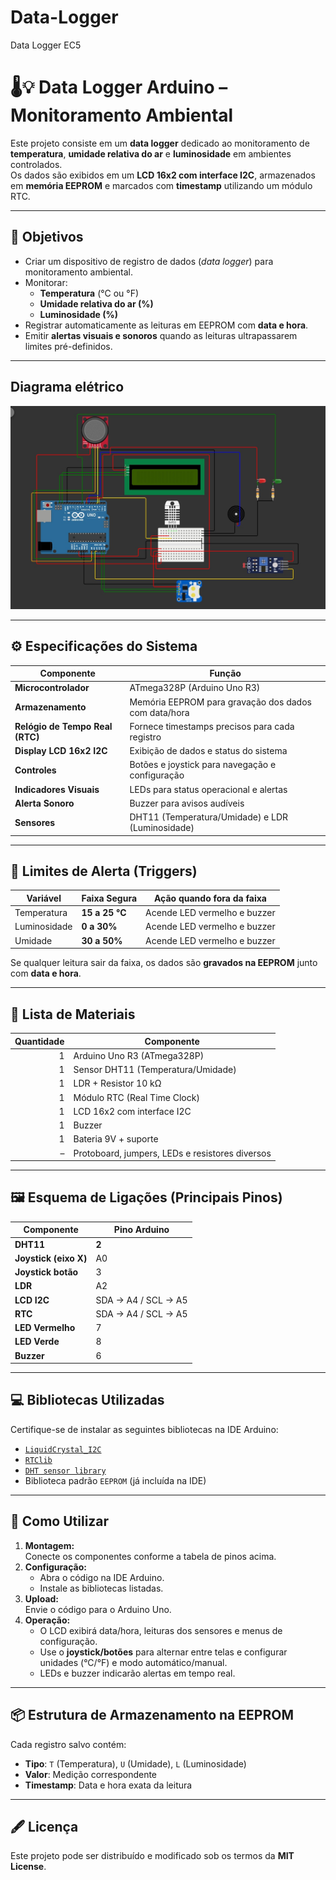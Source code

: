 # Data-Logger
Data Logger EC5
# 🌡️💡 Data Logger Arduino – Monitoramento Ambiental

Este projeto consiste em um **data logger** dedicado ao monitoramento de **temperatura**, **umidade relativa do ar** e **luminosidade** em ambientes controlados.  
Os dados são exibidos em um **LCD 16x2 com interface I2C**, armazenados em **memória EEPROM** e marcados com **timestamp** utilizando um módulo RTC.

---

## 🎯 Objetivos
- Criar um dispositivo de registro de dados (*data logger*) para monitoramento ambiental.  
- Monitorar:
  - **Temperatura** (°C ou °F)
  - **Umidade relativa do ar (%)**
  - **Luminosidade (%)**
- Registrar automaticamente as leituras em EEPROM com **data e hora**.
- Emitir **alertas visuais e sonoros** quando as leituras ultrapassarem limites pré-definidos.

---
## Diagrama elétrico

![Diagrama](Diagrama)

---

## ⚙️ Especificações do Sistema
| Componente            | Função                                                                 |
|------------------------|-------------------------------------------------------------------------|
| **Microcontrolador**   | ATmega328P (Arduino Uno R3)                                            |
| **Armazenamento**      | Memória EEPROM para gravação dos dados com data/hora                   |
| **Relógio de Tempo Real (RTC)** | Fornece timestamps precisos para cada registro                 |
| **Display LCD 16x2 I2C** | Exibição de dados e status do sistema                                 |
| **Controles**          | Botões e joystick para navegação e configuração                        |
| **Indicadores Visuais** | LEDs para status operacional e alertas                                 |
| **Alerta Sonoro**      | Buzzer para avisos audíveis                                            |
| **Sensores**           | DHT11 (Temperatura/Umidade) e LDR (Luminosidade)                       |

---

## 🚨 Limites de Alerta (Triggers)
| Variável       | Faixa Segura         | Ação quando fora da faixa        |
|----------------|----------------------|-----------------------------------|
| Temperatura    | **15 a 25 °C**       | Acende LED vermelho e buzzer     |
| Luminosidade   | **0 a 30%**          | Acende LED vermelho e buzzer     |
| Umidade        | **30 a 50%**         | Acende LED vermelho e buzzer     |

Se qualquer leitura sair da faixa, os dados são **gravados na EEPROM** junto com **data e hora**.

---

## 🧩 Lista de Materiais
| Quantidade | Componente                  |
|-----------:|------------------------------|
| 1 | Arduino Uno R3 (ATmega328P)          |
| 1 | Sensor DHT11 (Temperatura/Umidade)   |
| 1 | LDR + Resistor 10 kΩ                 |
| 1 | Módulo RTC (Real Time Clock)         |
| 1 | LCD 16x2 com interface I2C           |
| 1 | Buzzer                                |
| 1 | Bateria 9V + suporte                 |
| – | Protoboard, jumpers, LEDs e resistores diversos |

---

## 🖼️ Esquema de Ligações (Principais Pinos)

| Componente        | Pino Arduino |
|-------------------|--------------|
| **DHT11**         | **2**       |
| **Joystick (eixo X)** | A0      |
| **Joystick botão** | 3          |
| **LDR**           | A2         |
| **LCD I2C**       | SDA → A4 / SCL → A5 |
| **RTC**           | SDA → A4 / SCL → A5 |
| **LED Vermelho**  | 7          |
| **LED Verde**     | 8          |
| **Buzzer**        | 6          |

---

## 💻 Bibliotecas Utilizadas
Certifique-se de instalar as seguintes bibliotecas na IDE Arduino:

- [`LiquidCrystal_I2C`](https://github.com/fdebrabander/Arduino-LiquidCrystal-I2C-library)
- [`RTClib`](https://github.com/adafruit/RTClib)
- [`DHT sensor library`](https://github.com/adafruit/DHT-sensor-library)
- Biblioteca padrão `EEPROM` (já incluída na IDE)

---

## 🔧 Como Utilizar
1. **Montagem:**  
   Conecte os componentes conforme a tabela de pinos acima.
2. **Configuração:**  
   - Abra o código na IDE Arduino.  
   - Instale as bibliotecas listadas.
3. **Upload:**  
   Envie o código para o Arduino Uno.
4. **Operação:**  
   - O LCD exibirá data/hora, leituras dos sensores e menus de configuração.  
   - Use o **joystick/botões** para alternar entre telas e configurar unidades (°C/°F) e modo automático/manual.  
   - LEDs e buzzer indicarão alertas em tempo real.

---

## 📦 Estrutura de Armazenamento na EEPROM
Cada registro salvo contém:
- **Tipo**: `T` (Temperatura), `U` (Umidade), `L` (Luminosidade)
- **Valor**: Medição correspondente
- **Timestamp**: Data e hora exata da leitura

---

## 🖋️ Licença
Este projeto pode ser distribuído e modificado sob os termos da **MIT License**.
